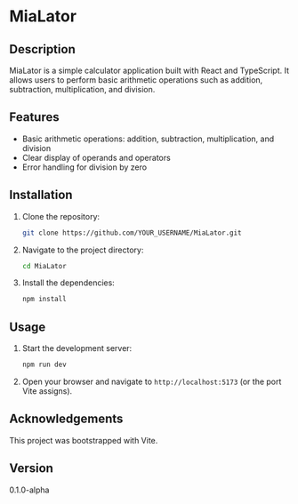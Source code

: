 # MiaLator

## Description

MiaLator is a simple calculator application built with React and TypeScript. It allows users to perform basic arithmetic operations such as addition, subtraction, multiplication, and division.

## Features

*   Basic arithmetic operations: addition, subtraction, multiplication, and division
*   Clear display of operands and operators
*   Error handling for division by zero

## Installation

1.  Clone the repository:

    ```bash
    git clone https://github.com/YOUR_USERNAME/MiaLator.git
    ```
2.  Navigate to the project directory:

    ```bash
    cd MiaLator
    ```
3.  Install the dependencies:

    ```bash
    npm install
    ```

## Usage

1.  Start the development server:

    ```bash
    npm run dev
    ```
2.  Open your browser and navigate to `http://localhost:5173` (or the port Vite assigns).


## Acknowledgements

This project was bootstrapped with Vite.

## Version

0.1.0-alpha
